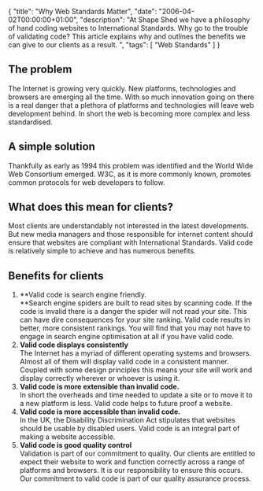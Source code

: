 {
  "title": "Why Web Standards Matter",
  "date": "2006-04-02T00:00:00+01:00",
  "description": "At Shape Shed we have a philosophy of hand coding websites to International Standards. Why go to the trouble of validating code? This article explains why and outlines the benefits we can give to our clients as a result. ",
  "tags": [
    "Web Standards"
  ]
}
## The problem

The Internet is growing very quickly. New platforms, technologies and browsers are emerging all the time. With so much innovation going on there is a real danger that a plethora of platforms and technologies will leave web development behind.  In short the web is becoming more complex and less standardised. 

## A simple solution

Thankfully as early as 1994 this problem was identified and the World Wide Web Consortium emerged. W3C, as it is more commonly known, promotes common protocols for web developers to follow. 

## What does this mean for clients?

Most clients are understandably not interested in the latest developments. But new media managers and those responsible for internet content should ensure that websites are compliant with International Standards. Valid code is relatively simple to achieve and has numerous benefits.

## Benefits for clients

1.  **Valid code is search engine friendly.   
    **Search engine spiders are built to read sites by scanning code. If the code is invalid there is a danger the spider will not read your site. This can have dire consequences for your site ranking. Valid code results in better, more consistent rankings.  You will find that you may not have to engage in search engine optimisation at all if you have valid code.
2.  **Valid code displays consistently**  
    The Internet has a myriad of different operating systems and browsers. Almost all of them will display valid code in a consistent manner. Coupled with some design principles this means your site will work and display correctly wherever or whoever is using it. 
3.  **Valid code is more extensible than invalid code.**   
    In short the overheads and time needed to update a site or to move it to a new platform is less. Valid code helps to future proof a website. 
4.  **Valid code is more accessible than invalid code.**   
    In the UK, the Disability Discrimination Act stipulates that websites should be usable by disabled users. Valid code is an integral part of making a website accessible. 
5.  **Valid code is good quality control**  
    Validation is part of our commitment to quality. Our clients are entitled to expect their website to work and function correctly across a range of platforms and browsers. It is our responsibility to ensure this occurs. Our commitment to valid code is part of our quality assurance process.
